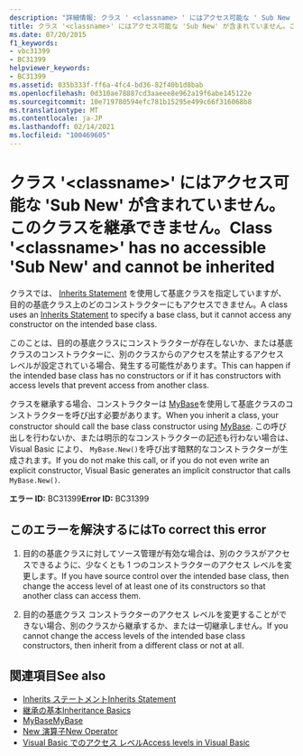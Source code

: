 ```yaml
---
description: "詳細情報: クラス ' <classname> ' にはアクセス可能な ' Sub New ' がないため、継承できません"
title: クラス '<classname>' にはアクセス可能な 'Sub New' が含まれていません。このクラスを継承できません。
ms.date: 07/20/2015
f1_keywords:
- vbc31399
- BC31399
helpviewer_keywords:
- BC31399
ms.assetid: 035b333f-ff6a-4fc4-bd36-82f40b1d8bab
ms.openlocfilehash: 0d310ae78887cd3aaeee8e962a19f6abe145122e
ms.sourcegitcommit: 10e719780594efc781b15295e499c66f316068b8
ms.translationtype: MT
ms.contentlocale: ja-JP
ms.lasthandoff: 02/14/2021
ms.locfileid: "100469605"
---
```

# <a name="class-classname-has-no-accessible-sub-new-and-cannot-be-inherited"></a><span data-ttu-id="a4dc1-103">クラス '\<classname>' にはアクセス可能な 'Sub New' が含まれていません。このクラスを継承できません。</span><span class="sxs-lookup"><span data-stu-id="a4dc1-103">Class '\<classname>' has no accessible 'Sub New' and cannot be inherited</span></span>

<span data-ttu-id="a4dc1-104">クラスでは、 [Inherits Statement](../language-reference/statements/inherits-statement.md) を使用して基底クラスを指定していますが、目的の基底クラス上のどのコンストラクターにもアクセスできません。</span><span class="sxs-lookup"><span data-stu-id="a4dc1-104">A class uses an [Inherits Statement](../language-reference/statements/inherits-statement.md) to specify a base class, but it cannot access any constructor on the intended base class.</span></span>  
  
 <span data-ttu-id="a4dc1-105">このことは、目的の基底クラスにコンストラクターが存在しないか、または基底クラスのコンストラクターに、別のクラスからのアクセスを禁止するアクセス レベルが設定されている場合、発生する可能性があります。</span><span class="sxs-lookup"><span data-stu-id="a4dc1-105">This can happen if the intended base class has no constructors or if it has constructors with access levels that prevent access from another class.</span></span>  
  
 <span data-ttu-id="a4dc1-106">クラスを継承する場合、コンストラクターは [MyBase](../programming-guide/program-structure/me-my-mybase-and-myclass.md#mybase)を使用して基底クラスのコンストラクターを呼び出す必要があります。</span><span class="sxs-lookup"><span data-stu-id="a4dc1-106">When you inherit a class, your constructor should call the base class constructor using [MyBase](../programming-guide/program-structure/me-my-mybase-and-myclass.md#mybase).</span></span> <span data-ttu-id="a4dc1-107">この呼び出しを行わないか、または明示的なコンストラクターの記述も行わない場合は、Visual Basic により、 `MyBase.New()`を呼び出す暗黙的なコンストラクターが生成されます。</span><span class="sxs-lookup"><span data-stu-id="a4dc1-107">If you do not make this call, or if you do not even write an explicit constructor, Visual Basic generates an implicit constructor that calls `MyBase.New()`.</span></span>  
  
 <span data-ttu-id="a4dc1-108">**エラー ID:** BC31399</span><span class="sxs-lookup"><span data-stu-id="a4dc1-108">**Error ID:** BC31399</span></span>  
  
## <a name="to-correct-this-error"></a><span data-ttu-id="a4dc1-109">このエラーを解決するには</span><span class="sxs-lookup"><span data-stu-id="a4dc1-109">To correct this error</span></span>  
  
1. <span data-ttu-id="a4dc1-110">目的の基底クラスに対してソース管理が有効な場合は、別のクラスがアクセスできるように、少なくとも 1 つのコンストラクターのアクセス レベルを変更します。</span><span class="sxs-lookup"><span data-stu-id="a4dc1-110">If you have source control over the intended base class, then change the access level of at least one of its constructors so that another class can access them.</span></span>  
  
2. <span data-ttu-id="a4dc1-111">目的の基底クラス コンストラクターのアクセス レベルを変更することができない場合、別のクラスから継承するか、または一切継承しません。</span><span class="sxs-lookup"><span data-stu-id="a4dc1-111">If you cannot change the access levels of the intended base class constructors, then inherit from a different class or not at all.</span></span>  
  
## <a name="see-also"></a><span data-ttu-id="a4dc1-112">関連項目</span><span class="sxs-lookup"><span data-stu-id="a4dc1-112">See also</span></span>

- [<span data-ttu-id="a4dc1-113">Inherits ステートメント</span><span class="sxs-lookup"><span data-stu-id="a4dc1-113">Inherits Statement</span></span>](../language-reference/statements/inherits-statement.md)
- [<span data-ttu-id="a4dc1-114">継承の基本</span><span class="sxs-lookup"><span data-stu-id="a4dc1-114">Inheritance Basics</span></span>](../programming-guide/language-features/objects-and-classes/inheritance-basics.md)
- [<span data-ttu-id="a4dc1-115">MyBase</span><span class="sxs-lookup"><span data-stu-id="a4dc1-115">MyBase</span></span>](../programming-guide/program-structure/me-my-mybase-and-myclass.md#mybase)
- [<span data-ttu-id="a4dc1-116">New 演算子</span><span class="sxs-lookup"><span data-stu-id="a4dc1-116">New Operator</span></span>](../language-reference/operators/new-operator.md)
- [<span data-ttu-id="a4dc1-117">Visual Basic でのアクセス レベル</span><span class="sxs-lookup"><span data-stu-id="a4dc1-117">Access levels in Visual Basic</span></span>](../programming-guide/language-features/declared-elements/access-levels.md)

